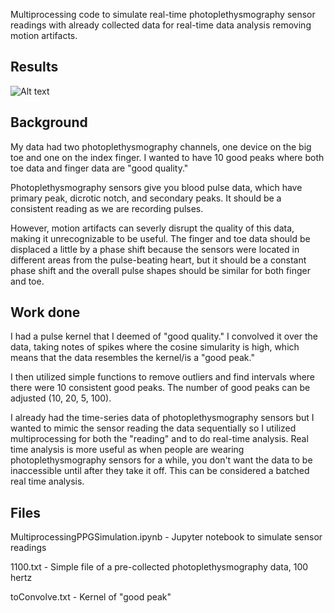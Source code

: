 Multiprocessing code to simulate real-time photoplethysmography sensor readings with already collected data for real-time data analysis removing motion artifacts.

## Results
![Alt text](https://private-user-images.githubusercontent.com/146682743/407160955-c5d9591e-db38-4627-b463-abfcd9905126.jpg?jwt=eyJhbGciOiJIUzI1NiIsInR5cCI6IkpXVCJ9.eyJpc3MiOiJnaXRodWIuY29tIiwiYXVkIjoicmF3LmdpdGh1YnVzZXJjb250ZW50LmNvbSIsImtleSI6ImtleTUiLCJleHAiOjE3MzgwMzIwODUsIm5iZiI6MTczODAzMTc4NSwicGF0aCI6Ii8xNDY2ODI3NDMvNDA3MTYwOTU1LWM1ZDk1OTFlLWRiMzgtNDYyNy1iNDYzLWFiZmNkOTkwNTEyNi5qcGc_WC1BbXotQWxnb3JpdGhtPUFXUzQtSE1BQy1TSEEyNTYmWC1BbXotQ3JlZGVudGlhbD1BS0lBVkNPRFlMU0E1M1BRSzRaQSUyRjIwMjUwMTI4JTJGdXMtZWFzdC0xJTJGczMlMkZhd3M0X3JlcXVlc3QmWC1BbXotRGF0ZT0yMDI1MDEyOFQwMjM2MjVaJlgtQW16LUV4cGlyZXM9MzAwJlgtQW16LVNpZ25hdHVyZT0zM2U2Y2Y1NGFjNjNiNjA0ZGFkM2M3ZTE2NTFiMDBhZWM0MjkxM2JiODcxYzdmNWM2MjliNTkzYjUyOTBhYTE4JlgtQW16LVNpZ25lZEhlYWRlcnM9aG9zdCJ9.vaxgsFeNbqN_NuuHEwFa0oaXKleBNP0ZQZzykyx0v_4)
## Background

My data had two photoplethysmography channels, one device on the big toe and one on the index finger. I wanted to have 10 good peaks where both toe data and finger data are "good quality."

Photoplethysmography sensors give you blood pulse data, which have primary peak, dicrotic notch, and secondary peaks. It should be a consistent reading as we are recording pulses.

However, motion artifacts can severly disrupt the quality of this data, making it unrecognizable to be useful. The finger and toe data should be displaced a little by a phase shift because the sensors were located in different areas from the pulse-beating heart, but it should be a constant phase shift and the overall pulse shapes should be similar for both finger and toe.


## Work done

I had a pulse kernel that I deemed of "good quality." I convolved it over the data, taking notes of spikes where the cosine simularity is high, which means that the data resembles the kernel/is a "good peak."

I then utilized simple functions to remove outliers and find intervals where there were 10 consistent good peaks. The number of good peaks can be adjusted (10, 20, 5, 100).

I already had the time-series data of photoplethysmography sensors but I wanted to mimic the sensor reading the data sequentially so I utilized multiprocessing for both the "reading" and to do real-time analysis. Real time analysis is more useful as when people are wearing photoplethysmography sensors for a while, you don't want the data to be inaccessible until after they take it off. This can be considered a batched real time analysis.

## Files

MultiprocessingPPGSimulation.ipynb - Jupyter notebook to simulate sensor readings

1100.txt - Simple file of a pre-collected photoplethysmography data, 100 hertz

toConvolve.txt - Kernel of "good peak"


